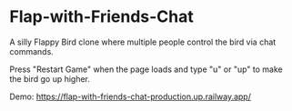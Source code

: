 # Flap-with-Friends-Chat
A silly Flappy Bird clone where multiple people control the bird via chat commands.

Press "Restart Game" when the page loads and type "u" or "up" to make the bird go up higher.

Demo: https://flap-with-friends-chat-production.up.railway.app/

